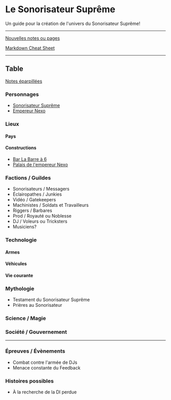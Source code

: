 # Le Sonorisateur Suprême
Un guide pour la création de l'univers du Sonorisateur Suprême!

---

[Nouvelles notes ou pages](Aide/creation-notes.md)

[Markdown Cheat Sheet](Aide/markdown-cheat-sheet.md)

---

## Table

[Notes éparpillées](Notes/notes_mix.md)

### Personnages
- [Sonorisateur Suprême](Personnages/sonorisateur-supreme.md)
- [Empereur Nexo](Personnages/nexo.md)

### Lieux
#### Pays

#### Constructions
- [Bar La Barre à 6](Lieux/Constructions/bar-6.md)
- [Palais de l'empereur Nexo](Lieux/Constructions/palais-nexo.md)

### Factions / Guildes
- Sonorisateurs / Messagers
- Éclairopathes / Junkies
- Vidéo / Gatekeepers
- Machinistes / Soldats et Travailleurs
- Riggers / Barbares
- Prod / Royauté ou Noblesse
- DJ / Voleurs ou Tricksters
- Musiciens?
  
### Technologie
#### Armes

#### Véhicules

#### Vie courante

### Mythologie
- Testament du Sonorisateur Suprême
- Prières au Sonorisateur

### Science / Magie

### Société / Gouvernement

---

### Épreuves / Évènements
- Combat contre l'armée de DJs
- Menace constante du Feedback

### Histoires possibles
- À la recherche de la DI perdue


